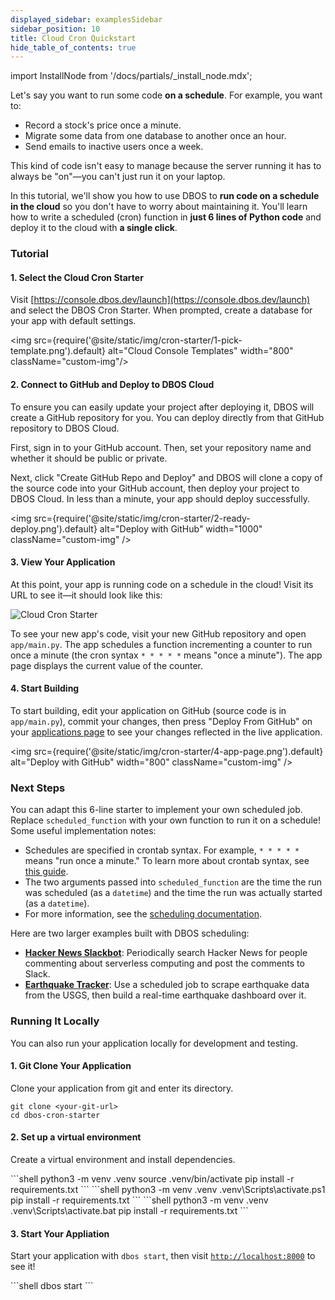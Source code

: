 ```yaml
---
displayed_sidebar: examplesSidebar
sidebar_position: 10
title: Cloud Cron Quickstart
hide_table_of_contents: true
---
```

import InstallNode from '/docs/partials/_install_node.mdx';

Let's say you want to run some code **on a schedule**.  For example, you want to:

- Record a stock's price once a minute.
- Migrate some data from one database to another once an hour.
- Send emails to inactive users once a week.

This kind of code isn't easy to manage because the server running it has to always be "on"&mdash;you can't just run it on your laptop.

In this tutorial, we'll show you how to use DBOS to **run code on a schedule in the cloud** so you don't have to worry about maintaining it.
You'll learn how to write a scheduled (cron) function in **just 6 lines of Python code** and deploy it to the cloud with **a single click**.

### Tutorial

#### 1. Select the Cloud Cron Starter
Visit [https://console.dbos.dev/launch](https://console.dbos.dev/launch) and select the DBOS Cron Starter.
When prompted, create a database for your app with default settings.

<img src={require('@site/static/img/cron-starter/1-pick-template.png').default} alt="Cloud Console Templates" width="800" className="custom-img"/>

#### 2. Connect to GitHub and Deploy to DBOS Cloud

To ensure you can easily update your project after deploying it, DBOS will create a GitHub repository for you.
You can deploy directly from that GitHub repository to DBOS Cloud.

First, sign in to your GitHub account.
Then, set your repository name and whether it should be public or private.

Next, click "Create GitHub Repo and Deploy" and DBOS will clone a copy of the source code into your GitHub account, then deploy your project to DBOS Cloud.
In less than a minute, your app should deploy successfully.

<img src={require('@site/static/img/cron-starter/2-ready-deploy.png').default} alt="Deploy with GitHub" width="1000" className="custom-img" />

#### 3. View Your Application

At this point, your app is running code on a schedule in the cloud!
Visit its URL to see it&mdash;it should look like this:

![Cloud Cron Starter](./assets/cron-starter.png)

To see your new app's code, visit your new GitHub repository and open `app/main.py`.
The app schedules a function incrementing a counter to run once a minute (the cron syntax `* * * * *` means "once a minute").
The app page displays the current value of the counter.



#### 4. Start Building

To start building, edit your application on GitHub (source code is in `app/main.py`), commit your changes, then press "Deploy From GitHub" on your [applications page](https://console.dbos.dev/applications) to see your changes reflected in the live application.

<img src={require('@site/static/img/cron-starter/4-app-page.png').default} alt="Deploy with GitHub" width="800" className="custom-img" />


### Next Steps

You can adapt this 6-line starter to implement your own scheduled job.
Replace `scheduled_function` with your own function to run it on a schedule!
Some useful implementation notes:

- Schedules are specified in crontab syntax.
For example, `* * * * *` means "run once a minute."
To learn more about crontab syntax, see [this guide](https://docs.gitlab.com/ee/topics/cron/).
- The two arguments passed into `scheduled_function` are the time the run was scheduled (as a `datetime`) and the time the run was actually started (as a `datetime`).
- For more information, see the [scheduling documentation](../tutorials/scheduled-workflows.md).

Here are two larger examples built with DBOS scheduling:

- [**Hacker News Slackbot**](../examples/hacker-news-bot.md): Periodically search Hacker News for people commenting about serverless computing and post the comments to Slack.
- [**Earthquake Tracker**](../examples/earthquake-tracker.md): Use a scheduled job to scrape earthquake data from the USGS, then build a real-time earthquake dashboard over it.

### Running It Locally

You can also run your application locally for development and testing.

#### 1. Git Clone Your Application
<section className="row list">
<article className="col col--6">
Clone your application from git and enter its directory.
</article>

<article className="col col--6">

```shell
git clone <your-git-url>
cd dbos-cron-starter
```

</article>
</section>

#### 2. Set up a virtual environment
<section className="row list">
<article className="col col--6">

Create a virtual environment and install dependencies.

</article>

<article className="col col--6">

<Tabs groupId="operating-systems" className="small-tabs">
<TabItem value="maclinux" label="macOS or Linux">
```shell
python3 -m venv .venv
source .venv/bin/activate
pip install -r requirements.txt
```
</TabItem>
<TabItem value="win-ps" label="Windows (PowerShell)">
```shell
python3 -m venv .venv
.venv\Scripts\activate.ps1
pip install -r requirements.txt
```
</TabItem>
<TabItem value="win-cmd" label="Windows (cmd)">
```shell
python3 -m venv .venv
.venv\Scripts\activate.bat
pip install -r requirements.txt
```
</TabItem>
</Tabs>

</article>
</section>

#### 3. Start Your Appliation
<section className="row list">
<article className="col col--6">

Start your application with `dbos start`, then visit [`http://localhost:8000`](http://localhost:8000) to see it!

</article>

<article className="col col--6">
```shell
dbos start
```
</article>

</section>

